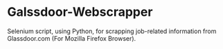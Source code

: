 # Galssdoor-Webscrapper
Selenium script, using Python, for scrapping job-related information from Glassdoor.com (For Mozilla Firefox Browser).
